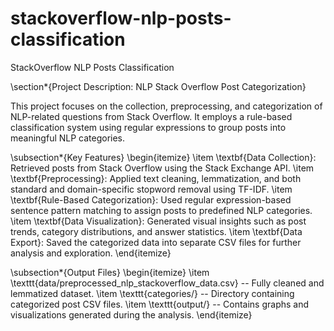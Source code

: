# stackoverflow-nlp-posts-classification
StackOverflow NLP Posts Classification

\section*{Project Description: NLP Stack Overflow Post Categorization}

This project focuses on the collection, preprocessing, and categorization of NLP-related questions from Stack Overflow. It employs a rule-based classification system using regular expressions to group posts into meaningful NLP categories.

\subsection*{Key Features}
\begin{itemize}
  \item \textbf{Data Collection}: Retrieved posts from Stack Overflow using the Stack Exchange API.
  \item \textbf{Preprocessing}: Applied text cleaning, lemmatization, and both standard and domain-specific stopword removal using TF-IDF.
  \item \textbf{Rule-Based Categorization}: Used regular expression-based sentence pattern matching to assign posts to predefined NLP categories.
  \item \textbf{Data Visualization}: Generated visual insights such as post trends, category distributions, and answer statistics.
  \item \textbf{Data Export}: Saved the categorized data into separate CSV files for further analysis and exploration.
\end{itemize}

\subsection*{Output Files}
\begin{itemize}
  \item \texttt{data/preprocessed\_nlp\_stackoverflow\_data.csv} -- Fully cleaned and lemmatized dataset.
  \item \texttt{categories/} -- Directory containing categorized post CSV files.
  \item \texttt{output/} -- Contains graphs and visualizations generated during the analysis.
\end{itemize}
